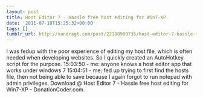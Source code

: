 ```yaml
---
layout: post
title: Host Editor 7 - Hassle free host editing for Win7-XP
date: '2011-07-18T15:25:32+00:00'
tags: []
tumblr_url: http://vandragt.com/post/22188900735/host-editor-7-hassle-free-host-editing-for-win7-xp
---
```

I was fedup with the poor experience of editing my host file, which is often needed when developing websites. So I quickly created an AutoHotkey script for the purpose.
15:03:50 - me: anyone knows a host editor app that works under windows 7
15:04:51 - me: fed up trying to first find the hosts file, then not being able to save because I again forgot to run notepad with admin privileges.
Download @ Host Editor 7 - Hassle free host editing for Win7-XP - DonationCoder.com.
